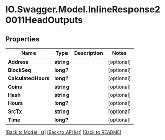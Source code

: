 # IO.Swagger.Model.InlineResponse20011HeadOutputs
## Properties

Name | Type | Description | Notes
------------ | ------------- | ------------- | -------------
**Address** | **string** |  | [optional] 
**BlockSeq** | **long?** |  | [optional] 
**CalculatedHours** | **long?** |  | [optional] 
**Coins** | **string** |  | [optional] 
**Hash** | **string** |  | [optional] 
**Hours** | **long?** |  | [optional] 
**SrcTx** | **string** |  | [optional] 
**Time** | **long?** |  | [optional] 

[[Back to Model list]](../README.md#documentation-for-models) [[Back to API list]](../README.md#documentation-for-api-endpoints) [[Back to README]](../README.md)

